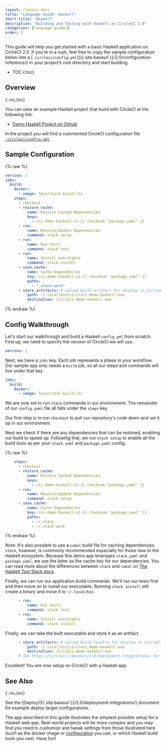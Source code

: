 ```yaml
---
layout: classic-docs
title: "Language Guide: Haskell"
short-title: "Haskell"
description: "Building and Testing with Haskell on CircleCI 2.0"
categories: [language-guides]
order: 2
---
```


This guide will help you get started with a basic Haskell application on
CircleCI 2.0. If you’re in a rush, feel free to copy the sample configuration below into a [`.circleci/config.yml`]({{ site.baseurl }}/2.0/configuration-reference/) in your project’s root directory and start building.

* TOC
{:toc}

## Overview
{:.no_toc}

You can view an example Haskell project that build with CircleCI at the following link:

- <a href="https://github.com/CircleCI-Public/circleci-demo-<<TODO-REPO-LINK>>"
target="_blank">Demo Haskell Project on Github</a>

In the project you will find a commented CircleCI configuration file <a
href="https://github.com/CircleCI-Public/<<TODO-REPO-LINK>>/blob/master/.circleci/config.yml" target="_blank">`.circleci/config.yml`</a>.


## Sample Configuration

{% raw %}

```yaml
version: 2
jobs:
  build:
    docker:
      - image: fpco/stack-build:lts
    steps:
      - checkout
      - restore_cache:
          name: Restore Cached Dependencies
          keys:
            - cci-demo-haskell-v1-{{ checksum "package.yaml" }}
      - run:
          name: Resolve/Update Dependencies
          command: stack setup
      - run:
          name: Run tests
          command: stack test
      - run:
          name: Install executable
          command: stack install
      - save_cache:
          name: Cache Dependencies
          key: cci-demo-haskell-v1-{{ checksum "package.yaml" }}
          paths:
            - ".stack-work"
      - store_artifacts: # upload build artifact for display in CircleCi
          path: ~/.local/bin/circleci-demo-haskell-exe
          destination: circleci-demo-haskell-exe

```

{% endraw %}

## Config Walkthrough

Let's start our walkthrough and build a Haskell `config.yml` from scratch. First
up, we need to specify the version of CircleCI we will use.

```yaml
version: 2
```

Next, we have a `jobs` key. Each job represents a phase in your workflow. Our
sample app only needs a `build` job, so all our steps and commands will live
under that key.

```yaml
jobs:
  build:
    docker:
      - image: fpco/stack-build:lts
```

We are now set to run `stack` commands in our environment. The remainder of our
`config.yaml` file all falls under the `steps` key. 

Our first step is to run `checkout` to pull our repository's code down and set
it up in our environment. 

Next we check if there are any dependencies that can be restored, enabling our
build to speed up. Following that, we run `stack setup` to enable all the build
tools as per your `stack.yaml` and `package.yaml` config.


{% raw %}
```yaml
    steps:
      - checkout
      - restore_cache:
          name: Restore Cached Dependencies
          keys:
            - cci-demo-haskell-v1-{{ checksum "package.yaml" }}
      - run:
          name: Resolve/Update Dependencies
          command: stack setup
      - save_cache:
          name: Cache Dependencies
          key: cci-demo-haskell-v1-{{ checksum "package.yaml" }}
          paths:
            - ~/.stack
            - ~/.stack-work
```
{% endraw %}

Note: It's also possible to use a `cabal` build file for caching dependencies.
`stack`, however, is commonly recommended especially for those new to the Haskell ecosystem. Because this
demo app leverages `stack.yaml` and `package.yaml`, we use the latter as the
cache key for our dependencies. You can read more about the differences between
`stack` and `cabal` on [The Haskell Tool Stack docs](https://docs.haskellstack.org/en/stable/stack_yaml_vs_cabal_package_file/#why-specify-deps-twice)

Finally, we can run our application build commands. We'll run our tests first
and then move on to install our executable. Running `stack install` will create
a binary and move it to `~/.local/bin`. 

```yaml
      - run:
          name: Run tests
          command: stack test
      - run:
          name: Install executable
          command: stack install
```

Finally, we can take the built executable and store it as an artifact.

```yaml
      - store_artifacts: # upload build results for display in CircleCi
          path: ~/.local/bin/circleci-demo-haskell-exe 
          destination: circleci-demo-haskell-exe
      # See https://circleci.com/docs/2.0/deployment-integrations/ for deploy examples     
```

Excellent! You are now setup on CircleCI with a Haskell app.

## See Also
{:.no_toc}

See the [Deploy]({{ site.baseurl }}/2.0/deployment-integrations/) document for example deploy target configurations.

The app described in this guide illustrates the simplest possible setup for a
Haskell web app. Real-world projects will be more complex and you may find
you need to customize and tweak settings from those illustrated here (such as
the docker image or [configuration](https://docs.haskellstack.org/en/v1.0.2/docker_integration/) you use, or
which Haskell build tools you use). Have fun!

